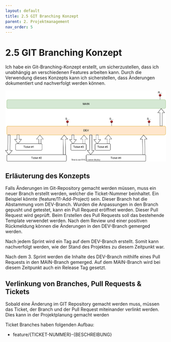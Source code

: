 ```yaml
---
layout: default
title: 2.5 GIT Branching Konzept
parent: 2. Projektmanagement
nav_order: 5
---
```


# 2.5 GIT Branching Konzept

Ich habe ein Git-Branching-Konzept erstellt, um sicherzustellen, dass ich unabhängig an verschiedenen Features arbeiten kann. Durch die Verwendung dieses Konzepts kann ich sicherstellen, dass Änderungen dokumentiert und nachverfolgt werden können.

![GIT-Branching-Concept-Image](../../ressources/images/2023_git-branching-concept.svg)

## Erläuterung des Konzepts

Falls Änderungen im Git-Repository gemacht werden müssen, muss ein neuer Branch erstellt werden, welcher die Ticket-Nummer beinhaltet. Ein Beispiel könnte (feature/11-Add-Project) sein. Dieser Branch hat die Abstammung vom DEV-Branch. Wurden die Anpassungen in den Branch gepusht und getestet, kann ein Pull Request eröffnet werden. Dieser Pull Request wird geprüft. Beim Erstellen des Pull Requests soll das bestehende Template verwendet werden. Nach dem Review und einer positiven Rückmeldung können die Änderungen in den DEV-Branch gemerged werden.

Nach jedem Sprint wird ein Tag auf dem DEV-Branch erstellt. Somit kann nachverfolgt werden, wie der Stand des Projektes zu diesem Zeitpunkt war.

Nach dem 3. Sprint werden die Inhalte des DEV-Branch mithilfe eines Pull Requests in den MAIN-Branch gemerged. Auf dem MAIN-Branch wird bei diesem Zeitpunkt auch ein Release Tag gesetzt.

## Verlinkung von Branches, Pull Requests & Tickets

Sobald eine Änderung im GIT Repository gemacht werden muss, müssen das Ticket, der Branch und der Pull Request miteinander verlinkt werden. Dies kann in der Projektplanung gemacht werden

Ticket Branches haben folgenden Aufbau:

- feature/{TICKET-NUMMER}-{BESCHREIBUNG}
